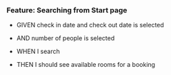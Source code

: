### Feature: Searching from Start page

* GIVEN check in date and check out date is selected 

* AND number of people is selected

* WHEN I search 

* THEN I should see available rooms for a booking